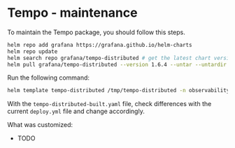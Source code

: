 # Tempo - maintenance

To maintain the Tempo package, you should follow this steps.

```bash
helm repo add grafana https://grafana.github.io/helm-charts
helm repo update
helm search repo grafana/tempo-distributed # get the latest chart version
helm pull grafana/tempo-distributed --version 1.6.4 --untar --untardir /tmp # this command will download the chart in /tmp/tempo-distributed
```

Run the following command:

```bash
helm template tempo-distributed /tmp/tempo-distributed -n observability --values MAINTENANCE.values.yaml > tempo-distributed-built.yaml
```

With the `tempo-distributed-built.yaml` file, check differences with the current `deploy.yml` file and change accordingly.

What was customized:
- TODO



